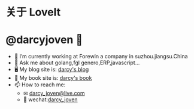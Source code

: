 # 关于 LoveIt


# @darcyjoven 👋

- 🔭 I’m currently working at Forewin a company in suzhou.jiangsu.China
- 💬 Ask me about golang,fgl genero,ERP,javascript...
- 🖥 My blog site is: [darcy's blog](https://darcyjoven.com)
- 📘 My book site is: [darcy's book](https://darcyjoven.com/book)
- 📫 How to reach me:
  + ✉ [darcy_joven@live.com](mailto:darcy_joven@live.com)
  + 📱 wechat:[darcy_joven](./wechatQRcode.png)

 
<!--
**darcyjoven/darcyjoven** is a ✨ _special_ ✨ repository because its `README.md` (this file) appears on your GitHub profile.

Here are some ideas to get you started:

- 🔭 I’m currently working on ...
- 🌱 I’m currently learning ...
- 👯 I’m looking to collaborate on ...
- 🤔 I’m looking for help with ...
- 💬 Ask me about ...
- 📫 How to reach me: ...
- 😄 Pronouns: ...
- ⚡ Fun fact: ...
-->
